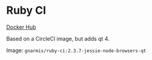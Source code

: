# Ruby CI

[Docker Hub](https://hub.docker.com/r/gnarmis/ruby-ci/)

Based on a CircleCI image, but adds qt 4.

Image: `gnarmis/ruby-ci:2.3.7-jessie-node-browsers-qt`
